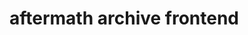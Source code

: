 # aftermath archive frontend

<!-- discussion -->
<!-- UI changes vs planned -->
<!-- no delete incident for accurate history -->
<!-- future functionality of user customization and post mortems -->
